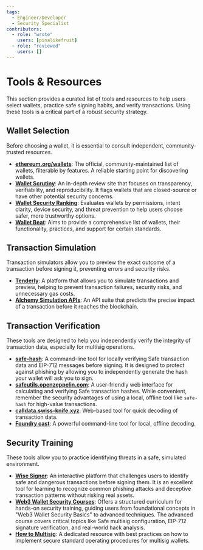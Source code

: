 ```yaml
---
tags:
  - Engineer/Developer
  - Security Specialist
contributors:
  - role: "wrote"
    users: [pinalikefruit]
  - role: "reviewed"
    users: [] 
---
```


# Tools & Resources

This section provides a curated list of tools and resources to help users select wallets, practice safe signing habits, and verify transactions. Using these tools is a critical part of a robust security strategy.

## Wallet Selection

Before choosing a wallet, it is essential to consult independent, community-trusted resources.

- **[ethereum.org/wallets](https://ethereum.org/en/wallets/find-wallet/)**: The official, community-maintained list of wallets, filterable by features. A reliable starting point for discovering wallets.
- **[Wallet Scrutiny](https://walletscrutiny.com/)**: An in-depth review site that focuses on transparency, verifiability, and reproducibility. It flags wallets that are closed-source or have other potential security concerns.
- **[Wallet Security Ranking](https://www.coinspect.com/wallets/)**: Evaluates wallets by permissions, intent clarity, device security, and threat prevention to help users choose safer, more trustworthy options.
- **[Wallet Beat](https://beta.walletbeat.eth.limo/wallet/summary/)**: Aims to provide a comprehensive list of wallets, their functionality, practices, and support for certain standards.

## Transaction Simulation

Transaction simulators allow you to preview the exact outcome of a transaction before signing it, preventing errors and security risks.

- **[Tenderly](https://tenderly.co/)**: A platform that allows you to simulate transactions and preview, helping to prevent transaction failures, security risks, and unnecessary gas costs.
- **[Alchemy Simulation APIs](https://www.alchemy.com/docs/reference/simulation)**: An API suite that predicts the precise impact of a transaction before it reaches the blockchain. 

## Transaction Verification

These tools are designed to help you independently verify the integrity of transaction data, especially for multisig operations.

- **[safe-hash](https://github.com/Cyfrin/safe-hash-rs)**: A command-line tool for locally verifying Safe transaction data and EIP-712 messages before signing. It is designed to protect against phishing by allowing you to independently generate the hash your wallet will ask you to sign.
- **[safeutils.openzeppelin.com](https://safeutils.openzeppelin.com/)**: A user-friendly web interface for calculating and verifying Safe transaction hashes. While convenient, remember the security advantages of using a local, offline tool like `safe-hash` for high-value transactions.
- **[calldata.swiss-knife.xyz](https://calldata.swiss-knife.xyz/decoder)**: Web-based tool for quick decoding of transaction data.
- **[Foundry cast](https://book.getfoundry.sh/reference/cast/cast-decode-calldata)**: A powerful command-line tool for local, offline decoding.

## Security Training

These tools allow you to practice identifying threats in a safe, simulated environment.

- **[Wise Signer](https://wise-signer.cyfrin.io/)**: An interactive platform that challenges users to identify safe and dangerous transactions before signing them. It is an excellent tool for learning to recognize common phishing attacks and deceptive transaction patterns without risking real assets.
- **[Web3 Wallet Security Courses](https://updraft.cyfrin.io/career-tracks/web3-wallet-security/)**: Offers a structured curriculum for hands-on security training, guiding users from foundational concepts in "Web3 Wallet Security Basics" to advanced techniques. The advanced course covers critical topics like Safe multisig configuration, EIP-712 signature verification, and real-world hack analysis.
- **[How to Multisig](https://howtomultisig.com/)**: A dedicated resource with best practices on how to implement secure standard operating procedures for multisig wallets.